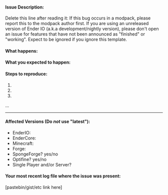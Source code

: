 #### Issue Description:

Delete this line after reading it: If this bug occurs in a modpack, please report this to the modpack author first. If you are using an unreleased version of Ender IO (a.k.a development/nightly version), please don't open an issue for features that have not been announced as "finished" or "working". Expect to be ignored if you ignore this template.


#### What happens:



#### What you expected to happen:



#### Steps to reproduce:

1.
2.
3.
...

____
#### Affected Versions (Do *not* use "latest"):

- EnderIO:
- EnderCore:
- Minecraft:
- Forge:
- SpongeForge? yes/no
- Optifine? yes/no
- Single Player and/or Server?

#### Your most recent log file where the issue was present: 

[pastebin/gist/etc link here]
